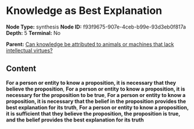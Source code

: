 # Knowledge as Best Explanation

**Node Type:** synthesis
**Node ID:** f93f9675-907e-4ceb-b99e-93d3eb0f817a
**Depth:** 5
**Terminal:** No

**Parent:** [Can knowledge be attributed to animals or machines that lack intellectual virtues?](can-knowledge-be-attributed-to-animals-or-machines-that-lack-intellectual-virtues-antithesis-2b0ba731-8d4c-404f-84ca-7110f49a8ad2.md)

## Content

**For a person or entity to know a proposition, it is necessary that they believe the proposition**, **For a person or entity to know a proposition, it is necessary for the proposition to be true**, **For a person or entity to know a proposition, it is necessary that the belief in the proposition provides the best explanation for its truth**, **For a person or entity to know a proposition, it is sufficient that they believe the proposition, the proposition is true, and the belief provides the best explanation for its truth**
